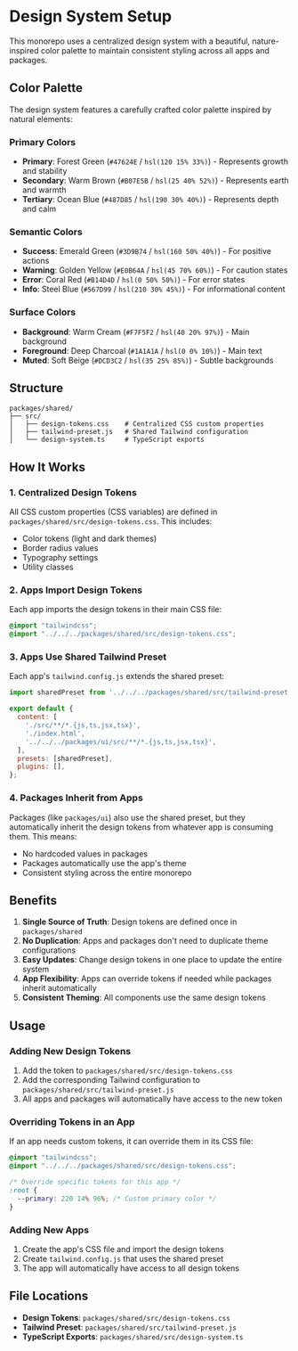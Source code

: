 # Design System Setup

This monorepo uses a centralized design system with a beautiful, nature-inspired color palette to maintain consistent styling across all apps and packages.

## Color Palette

The design system features a carefully crafted color palette inspired by natural elements:

### Primary Colors
- **Primary**: Forest Green (`#47624E` / `hsl(120 15% 33%)`) - Represents growth and stability
- **Secondary**: Warm Brown (`#B07E5B` / `hsl(25 40% 52%)`) - Represents earth and warmth
- **Tertiary**: Ocean Blue (`#487D85` / `hsl(190 30% 40%)`) - Represents depth and calm

### Semantic Colors
- **Success**: Emerald Green (`#3D9B74` / `hsl(160 50% 40%)`) - For positive actions
- **Warning**: Golden Yellow (`#E0B64A` / `hsl(45 70% 60%)`) - For caution states
- **Error**: Coral Red (`#B14D4D` / `hsl(0 50% 50%)`) - For error states
- **Info**: Steel Blue (`#567D99` / `hsl(210 30% 45%)`) - For informational content

### Surface Colors
- **Background**: Warm Cream (`#F7F5F2` / `hsl(40 20% 97%)`) - Main background
- **Foreground**: Deep Charcoal (`#1A1A1A` / `hsl(0 0% 10%)`) - Main text
- **Muted**: Soft Beige (`#DCD3C2` / `hsl(35 25% 85%)`) - Subtle backgrounds

## Structure

```
packages/shared/
├── src/
│   ├── design-tokens.css    # Centralized CSS custom properties
│   ├── tailwind-preset.js   # Shared Tailwind configuration
│   └── design-system.ts     # TypeScript exports
```

## How It Works

### 1. Centralized Design Tokens
All CSS custom properties (CSS variables) are defined in `packages/shared/src/design-tokens.css`. This includes:
- Color tokens (light and dark themes)
- Border radius values
- Typography settings
- Utility classes

### 2. Apps Import Design Tokens
Each app imports the design tokens in their main CSS file:

```css
@import "tailwindcss";
@import "../../../packages/shared/src/design-tokens.css";
```

### 3. Apps Use Shared Tailwind Preset
Each app's `tailwind.config.js` extends the shared preset:

```javascript
import sharedPreset from '../../../packages/shared/src/tailwind-preset.js';

export default {
  content: [
    './src/**/*.{js,ts,jsx,tsx}',
    './index.html',
    '../../../packages/ui/src/**/*.{js,ts,jsx,tsx}',
  ],
  presets: [sharedPreset],
  plugins: [],
};
```

### 4. Packages Inherit from Apps
Packages (like `packages/ui`) also use the shared preset, but they automatically inherit the design tokens from whatever app is consuming them. This means:
- No hardcoded values in packages
- Packages automatically use the app's theme
- Consistent styling across the entire monorepo

## Benefits

1. **Single Source of Truth**: Design tokens are defined once in `packages/shared`
2. **No Duplication**: Apps and packages don't need to duplicate theme configurations
3. **Easy Updates**: Change design tokens in one place to update the entire system
4. **App Flexibility**: Apps can override tokens if needed while packages inherit automatically
5. **Consistent Theming**: All components use the same design tokens

## Usage

### Adding New Design Tokens
1. Add the token to `packages/shared/src/design-tokens.css`
2. Add the corresponding Tailwind configuration to `packages/shared/src/tailwind-preset.js`
3. All apps and packages will automatically have access to the new token

### Overriding Tokens in an App
If an app needs custom tokens, it can override them in its CSS file:

```css
@import "tailwindcss";
@import "../../../packages/shared/src/design-tokens.css";

/* Override specific tokens for this app */
:root {
  --primary: 220 14% 96%; /* Custom primary color */
}
```

### Adding New Apps
1. Create the app's CSS file and import the design tokens
2. Create `tailwind.config.js` that uses the shared preset
3. The app will automatically have access to all design tokens

## File Locations

- **Design Tokens**: `packages/shared/src/design-tokens.css`
- **Tailwind Preset**: `packages/shared/src/tailwind-preset.js`
- **TypeScript Exports**: `packages/shared/src/design-system.ts` 